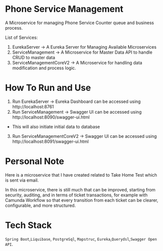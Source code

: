 # Phone Service Management

A Microservice for managing Phone Service Counter queue and business process.

List of Services:

1. EurekaServer -> A Eureka Server for Managing Available Microservices
2. ServiceManagement -> A Microservice for Master Data API to handle CRUD to master data
3. ServiceManagementCoreV2 -> A Microservice for handling data modification and process logic.

# How To Run and Use

1. Run EurekaServer -> Eureka Dashboard can be accessed using http://localhost:8761
2. Run ServiceManagement -> Swagger UI can be accessed using http://localhost:8090/swagger-ui.html

- This will also initiate initial data to database

3. Run ServiceManagementCoreV2 -> Swagger UI can be accessed using http://localhost:8091/swagger-ui.html

# Personal Note

Here is a microservice that I have created related to Take Home Test which is sent via email.

In this microservice, there is still much that can be improved, starting from security, auditing, and in terms of ticket transactions, for example with Camunda Workflow so that every transition from each ticket can be clearer, configurable, and more structured.

# Tech Stack

`Spring Boot`,`Liquibase`, `PostgreSql`, `Mapstruc`, `Eureka`,`Querydsl`,`Swagger Open API`.
